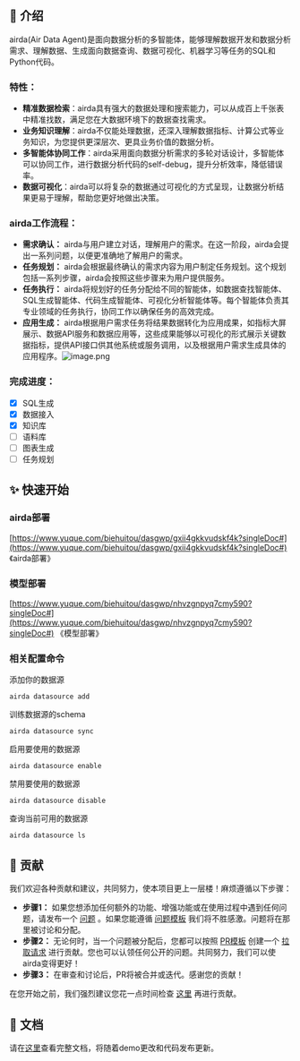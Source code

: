 ## 📖 介绍
airda(Air Data Agent)是面向数据分析的多智能体，能够理解数据开发和数据分析需求、理解数据、生成面向数据查询、数据可视化、机器学习等任务的SQL和Python代码。
### 特性：

- **精准数据检索**：airda具有强大的数据处理和搜索能力，可以从成百上千张表中精准找数，满足您在大数据环境下的数据查找需求。
- **业务知识理解**：airda不仅能处理数据，还深入理解数据指标、计算公式等业务知识，为您提供更深层次、更具业务价值的数据分析。
- **多智能体协同工作**：airda采用面向数据分析需求的多轮对话设计，多智能体可以协同工作，进行数据分析代码的self-debug，提升分析效率，降低错误率。
- **数据可视化**：airda可以将复杂的数据通过可视化的方式呈现，让数据分析结果更易于理解，帮助您更好地做出决策。
### airda工作流程：
- **需求确认：** airda与用户建立对话，理解用户的需求。在这一阶段，airda会提出一系列问题，以便更准确地了解用户的需求。
- **任务规划：** airda会根据最终确认的需求内容为用户制定任务规划。这个规划包括一系列步骤，airda会按照这些步骤来为用户提供服务。
- **任务执行：** airda将规划好的任务分配给不同的智能体，如数据查找智能体、SQL生成智能体、代码生成智能体、可视化分析智能体等。每个智能体负责其专业领域的任务执行，协同工作以确保任务的高效完成。
- **应用生成：** airda根据用户需求任务将结果数据转化为应用成果，如指标大屏展示、数据API服务和数据应用等，这些成果能够以可视化的形式展示关键数据指标，提供API接口供其他系统或服务调用，以及根据用户需求生成具体的应用程序。![image.png](https://cdn.nlark.com/yuque/0/2024/png/197719/1710300903035-88553d9f-c683-4495-b48a-21ac46ec9c15.png#averageHue=%23f8f8f7&clientId=u2097a547-b42e-4&from=paste&height=433&id=zTI5J&originHeight=866&originWidth=1880&originalType=binary&ratio=2&rotation=0&showTitle=false&size=365231&status=done&style=none&taskId=ua5950672-3b82-42fc-b39f-bcffdb77ff4&title=&width=940)

### 完成进度：

- [x] SQL生成
- [x] 数据接入
- [x] 知识库
- [ ] 语料库
- [ ] 图表生成
- [ ] 任务规划

## ✨ 快速开始
### airda部署
[https://www.yuque.com/biehuitou/dasgwp/gxii4gkkvudskf4k?singleDoc#](https://www.yuque.com/biehuitou/dasgwp/gxii4gkkvudskf4k?singleDoc#) 《airda部署》
### 模型部署
[https://www.yuque.com/biehuitou/dasgwp/nhvzgnpyq7cmy590?singleDoc#](https://www.yuque.com/biehuitou/dasgwp/nhvzgnpyq7cmy590?singleDoc#) 《模型部署》
### 相关配置命令
添加你的数据源
```
airda datasource add
```
训练数据源的schema
```
airda datasource sync
```
启用要使用的数据源
```
airda datasource enable
```
禁用要使用的数据源
```
airda datasource disable
```
查询当前可用的数据源
```
airda datasource ls
```


## 👏 贡献
我们欢迎各种贡献和建议，共同努力，使本项目更上一层楼！麻烦遵循以下步骤：

- **步骤1：** 如果您想添加任何额外的功能、增强功能或在使用过程中遇到任何问题，请发布一个 [问题](https://github.com/hitsz-ids/SQLAgent/issues) 。如果您能遵循 [问题模板](https://github.com/hitsz-ids/SQLAgent/issues/1) 我们将不胜感激。问题将在那里被讨论和分配。
- **步骤2：** 无论何时，当一个问题被分配后，您都可以按照 [PR模板](https://github.com/hitsz-ids/SQLAgent/pulls) 创建一个 [拉取请求](https://github.com/hitsz-ids/SQLAgent/pulls) 进行贡献。您也可以认领任何公开的问题。共同努力，我们可以使airda变得更好！
- **步骤3：** 在审查和讨论后，PR将被合并或迭代。感谢您的贡献！

在您开始之前，我们强烈建议您花一点时间检查 [这里](https://github.com/hitsz-ids/SQLAgent/blob/developing/CONTRIBUTING.md) 再进行贡献。
## 📖 文档
请在[这里](https://dataagent.readthedocs.io/zh/latest/index.html#)查看完整文档，将随着demo更改和代码发布更新。
